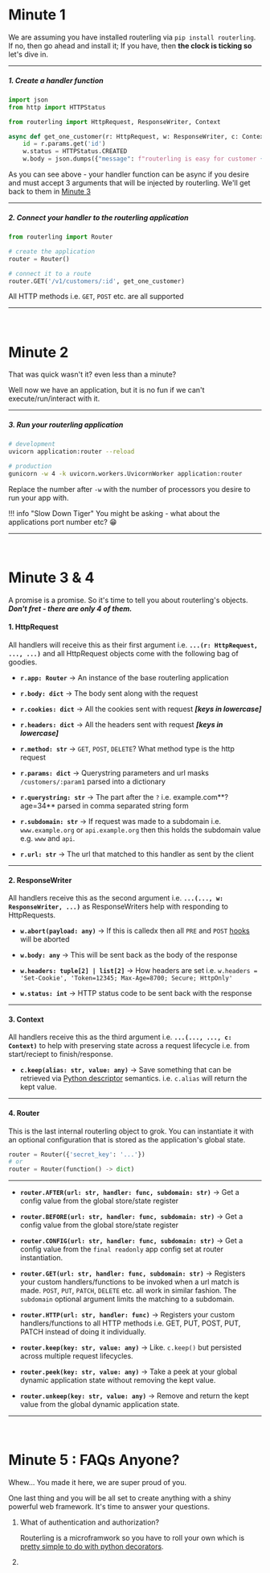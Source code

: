 # Minute 1
We are assuming you have installed routerling via `pip install routerling`. If no, then go ahead and install it; If you have, then **the clock is ticking so** let's dive in.

----------------------

##### 1. Create a handler function

```python
import json
from http import HTTPStatus

from routerling import HttpRequest, ResponseWriter, Context

async def get_one_customer(r: HttpRequest, w: ResponseWriter, c: Context):
	id = r.params.get('id')
	w.status = HTTPStatus.CREATED
	w.body = json.dumps({"message": f"routerling is easy for customer {id}"})

```

As you can see above - your handler function can be async if you desire and must accept 3 arguments that will be injected by routerling. We'll get back to them in [Minute 3]()

-----------------------

##### 2. Connect your handler to the routerling application

```python
from routerling import Router

# create the application
router = Router()

# connect it to a route
router.GET('/v1/customers/:id', get_one_customer)
```

All HTTP methods i.e. `GET`, `POST` etc. are all supported

-----------------------

&nbsp;

# Minute 2
That was quick wasn't it? even less than a minute?

Well now we have an application, but it is no fun if we can't execute/run/interact with it.

-----------------------

##### 3. Run your routerling application

```sh
# development
uvicorn application:router --reload

# production
gunicorn -w 4 -k uvicorn.workers.UvicornWorker application:router
```

Replace the number after `-w` with the number of processors you desire to run your app with.

!!! info "Slow Down Tiger"
    You might be asking - what about the applications port number etc? 😁

-----------------------

&nbsp;

# Minute 3 &amp; 4
A promise is a promise. So it's time to tell you about routerling's objects. **_Don't fret - there are only 4 of them._**


#### 1. HttpRequest
All handlers will receive this as their first argument i.e. **`...(r: HttpRequest, ..., ...)`** and all HttpRequest objects come with the following bag of goodies.

- **`r.app: Router`** -> An instance of the base routerling application

- **`r.body: dict`** -> The body sent along with the request

- **`r.cookies: dict`** -> All the cookies sent with request **_[keys in lowercase]_**

- **`r.headers: dict`** -> All the headers sent with request **_[keys in lowercase]_**

- **`r.method: str`** -> `GET`, `POST`, `DELETE`? What method type is the http request

- **`r.params: dict`** -> Querystring parameters and url masks `/customers/:param1` parsed into a dictionary

- **`r.querystring: str`** -> The part after the `?` i.e. example.com**?age=34** parsed in comma separated string form

- **`r.subdomain: str`** -> If request was made to a subdomain i.e. `www.example.org` or `api.example.org` then this holds the subdomain value e.g. `www` and `api`.

- **`r.url: str`** -> The url that matched to this handler as sent by the client

-----------------------

#### 2. ResponseWriter
All handlers receive this as the second argument i.e. **`...(..., w: ResponseWriter, ...)`** as ResponseWriters help with responding to HttpRequests.

- **`w.abort(payload: any)`** -> If this is calledx then all `PRE` and `POST` [hooks]() will be aborted

- **`w.body: any`** -> This will be sent back as the body of the response

- **`w.headers: tuple[2] | list[2]`** -> How headers are set i.e. `w.headers = 'Set-Cookie', 'Token=12345; Max-Age=8700; Secure; HttpOnly'`

- **`w.status: int`** -> HTTP status code to be sent back with the response

-----------------------

#### 3. Context
All handlers receive this as the third argument i.e. **`...(..., ..., c: Context)`** to help with preserving state across a request lifecycle i.e. from start/reciept to finish/response.

- **`c.keep(alias: str, value: any)`** -> Save something that can be retrieved via [Python descriptor]() semantics. i.e. `c.alias` will return the kept value.

-----------------------

#### 4. Router
This is the last internal routerling object to grok. You can instantiate it with an optional configuration that is stored as the application's global state.
```py
router = Router({'secret_key': '...'})
# or
router = Router(function() -> dict)
```
-----------------------

- **`router.AFTER(url: str, handler: func, subdomain: str)`** -> Get a config value from the global store/state register

- **`router.BEFORE(url: str, handler: func, subdomain: str)`** -> Get a config value from the global store/state register

- **`router.CONFIG(url: str, handler: func, subdomain: str)`** -> Get a config value from the `final readonly` app config set at router instantiation.

- **`router.GET(url: str, handler: func, subdomain: str)`** -> Registers your custom handlers/functions to be invoked when a url match is made. `POST`, `PUT`, `PATCH`, `DELETE` etc.
all work in similar fashion. The `subdomain` optional argument limits the matching to a subdomain.

- **`router.HTTP(url: str, handler: func)`** -> Registers your custom handlers/functions to all HTTP methods i.e. GET, PUT, POST, PUT, PATCH instead of doing it individually.

- **`router.keep(key: str, value: any)`** -> Like. `c.keep()` but persisted across multiple request lifecycles.

- **`router.peek(key: str, value: any)`** -> Take a peek at your global dynamic application state without removing the kept value.

- **`router.unkeep(key: str, value: any)`** -> Remove and return the kept value from the global dynamic application state. 

-----------------------

&nbsp;

# Minute 5 : FAQs Anyone?
Whew... You made it here, we are super proud of you.

One last thing and you will be all set to create anything with a shiny powerful web framework. It's time to answer your questions.

1. What of authentication and authorization?

	Routerling is a microframwork so you have to roll your own which is [pretty simple to do with python decorators]().

2. 
